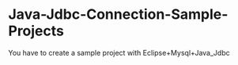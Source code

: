 # Java-Jdbc-Connection-Sample-Projects
You have to create a sample project with Eclipse+Mysql+Java_Jdbc
